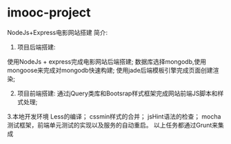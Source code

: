 # imooc-project

NodeJs+Express电影网站搭建
简介:

1. 项目后端搭建:

使用NodeJs + express完成电影网站后端搭建;
数据库选择mongodb,使用mongoose来完成对mongodb快速构建;
使用jade后端模板引擎完成页面创建渲染;

2. 项目前端搭建:
通过jQuery类库和Bootsrap样式框架完成网站前端JS脚本和样式处理;

3.本地开发环境
 Less的编译；
 cssmin样式的合并；
 jsHint语法的检查；
 mocha测试框架，前端单元测试的实现以及服务的自动重启。
 以上任务都通过Grunt来集成
 
